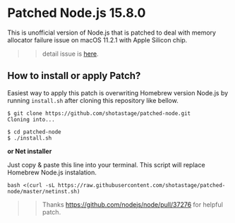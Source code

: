 # Patched Node.js 15.8.0

This is unofficial version of Node.js that is patched to deal with memory allocator failure issue on macOS 11.2.1 with Apple Silicon chip.



>> detail issue is [here](https://github.com/nodejs/node/issues/37309).

## How to install or apply Patch?

Easiest way to apply this patch is overwriting Homebrew version Node.js by running `install.sh` after cloning this repository like bellow.

```
$ git clone https://github.com/shotastage/patched-node.git
Cloning into...

$ cd patched-node
$ ./install.sh
```



**or Net installer**

Just copy & paste this line into your terminal. This script will replace Homebrew Node.js instalation.

```
bash <(curl -sL https://raw.githubusercontent.com/shotastage/patched-node/master/netinst.sh)
```


>> Thanks https://github.com/nodejs/node/pull/37276 for helpful patch.
